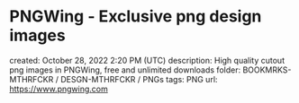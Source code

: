 # PNGWing - Exclusive png design images

created: October 28, 2022 2:20 PM (UTC)
description: High quality cutout png images in PNGWing, free and unlimited downloads
folder: BOOKMRKS-MTHRFCKR / DESGN-MTHRFCKR / PNGs
tags: PNG
url: https://www.pngwing.com